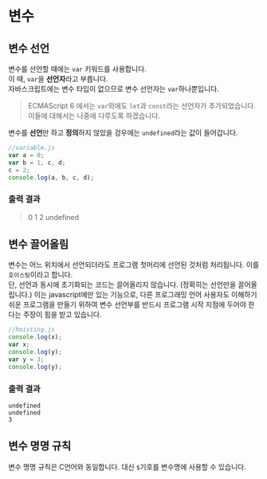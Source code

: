 # 변수

## 변수 선언

변수를 선언할 때에는 `var` 키워드를 사용합니다.  
이 때, `var`을 **선언자**라고 부릅니다.  
자바스크립트에는 변수 타입이 없으므로 변수 선언자는 `var`하나뿐입니다.  

>ECMAScript 6 에서는 `var`외에도 `let`과 `const`라는 선언자가 추가되었습니다. 이들에 대해서는 나중에 다루도록 하겠습니다.  

변수를 **선언**만 하고 **정의**하지 않았을 겅우에는 `undefined`라는 값이
들어갑니다.  

```javascript
//variable.js
var a = 0;
var b = 1, c, d;
c = 2;
console.log(a, b, c, d);
```

### 출력 결과
> 0 1 2 undefined

## 변수 끌어올림

변수는 어느 위치에서 선언되더라도 프로그램 첫머리에 선언된 것처럼 처리됩니다. 이를 `호이스팅`이라고 합니다.  
단, 선언과 동시에 초기화되는 코드는 끌어올리지 않습니다. (정확히는 선언만을 끌어올립니다.)
이는 javascript에만 있는 기능으로, 다른 프로그래밍 언어 사용자도 이해하기 쉬운 프로그램을 만들기 위하여 변수 선언부를 반드시 프로그램 시작 지점에 두어야 한다는 주장이 힘을 받고 있습니다.

```javascript
//hoisting.js
console.log(x);
var x;
console.log(y);
var y = 3;
console.log(y);
```
### 출력 결과
```
undefined  
undefined
3
```  

## 변수 명명 규칙

변수 명명 규칙은 C언어와 동일합니다. 대신 `$`기호를 변수명에 사용할 수 있습니다.